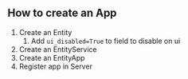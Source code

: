 ## How to create an App

1. Create an Entity
   1. Add `ui_disabled=True` to field to disable on ui 
2. Create an EntityService
3. Create an EntityApp
4. Register app in Server
